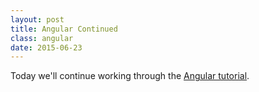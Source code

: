 ```yaml
---
layout: post
title: Angular Continued
class: angular
date: 2015-06-23
---
```


Today we'll continue working through the [Angular tutorial][angular-tutorial].

[angular-tutorial]: https://docs.angularjs.org/tutorial/index
